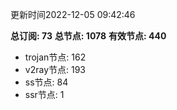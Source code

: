 更新时间2022-12-05 09:42:46

**总订阅: 73**
**总节点: 1078**
**有效节点: 440**
- trojan节点: 162
- v2ray节点: 193
- ss节点: 84
- ssr节点: 1
